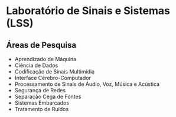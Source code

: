 # Laboratório de Sinais e Sistemas (LSS)

## Áreas de Pesquisa

- Aprendizado de Máquina
- Ciência de Dados
- Codificação de Sinais Multimídia
- Interface Cérebro-Computador
- Processamento de Sinais de Áudio, Voz, Música e Acústica
- Segurança de Redes
- Separação Cega de Fontes
- Sistemas Embarcados
- Tratamento de Ruídos


<!-- ## Welcome to GitHub Pages

You can use the [editor on GitHub](https://github.com/ufabc-lss/lab/edit/gh-pages/index.md) to maintain and preview the content for your website in Markdown files.

Whenever you commit to this repository, GitHub Pages will run [Jekyll](https://jekyllrb.com/) to rebuild the pages in your site, from the content in your Markdown files.

### Markdown

Markdown is a lightweight and easy-to-use syntax for styling your writing. It includes conventions for

```markdown
Syntax highlighted code block

# Header 1
## Header 2
### Header 3

- Bulleted
- List

1. Numbered
2. List

**Bold** and _Italic_ and `Code` text

[Link](url) and ![Image](src)
```

For more details see [GitHub Flavored Markdown](https://guides.github.com/features/mastering-markdown/).

### Jekyll Themes

Your Pages site will use the layout and styles from the Jekyll theme you have selected in your [repository settings](https://github.com/ufabc-lss/lab/settings/pages). The name of this theme is saved in the Jekyll `_config.yml` configuration file.

### Support or Contact

Having trouble with Pages? Check out our [documentation](https://docs.github.com/categories/github-pages-basics/) or [contact support](https://support.github.com/contact) and we’ll help you sort it out. -->
